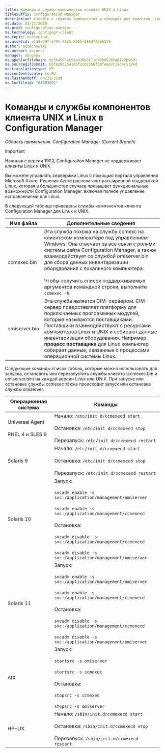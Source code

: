 ```yaml
---
title: Команды и службы компонентов клиента UNIX и Linux
titleSuffix: Configuration Manager
description: Узнайте о службах компонентов и командах для клиентов Linux и UNIX в Configuration Manager.
ms.date: 03/27/2019
ms.prod: configuration-manager
ms.technology: configmgr-client
ms.topic: conceptual
ms.assetid: e5a8c79f-5791-49c5-8055-086d742e5559
author: aczechowski
ms.author: aaroncz
manager: dougeby
ms.openlocfilehash: de564595ce51a336b5f11d4050928fa812269601
ms.sourcegitcommit: bbf820c35414bf2cba356f30fe047c1a34c5384d
ms.translationtype: HT
ms.contentlocale: ru-RU
ms.lasthandoff: 04/21/2020
ms.locfileid: "81693892"
---
```

# <a name="linux-and-unix-clients-component-services-and-commands-for-configuration-manager"></a>Команды и службы компонентов клиента UNIX и Linux в Configuration Manager

*Область применения: Configuration Manager (Current Branch)*

> [!Important]  
> Начиная с версии 1902, Configuration Manager не поддерживает клиенты Linux и UNIX. 
> 
> Вы можете управлять серверами Linux с помощью портала управления Microsoft Azure. Решения Azure располагают расширенной поддержкой Linux, которая в большинстве случаев превышает функциональные возможности Configuration Manager, включая полное управление исправлениями для Linux.


 В следующей таблице приведены службы компонентов клиента Configuration Manager для Linux и UNIX.  

|Имя файла|Дополнительные сведения|  
|---------------|----------------------|  
|ccmexec.bin|Эта служба похожа на службу ccmexc на клиентском компьютере под управлением Windows. Она отвечает за все связи с ролями системы сайта Configuration Manager, а также взаимодействует со службой omiserver.bin для сбора данных инвентаризации оборудования с локального компьютера.<br /><br /> Чтобы получить список поддерживаемых аргументов командной строки, выполните `ccmexec -h`.|  
|omiserver.bin|Эта служба является CIM-сервером. CIM-сервер предоставляет платформу для подключаемых программных модулей, которые называются поставщиками. Поставщики взаимодействуют с ресурсами компьютеров Linux и UNIX и собирают данные инвентаризации оборудования. Например **процесс поставщика** для Linux компьютер собирает данные, связанные с процессами операционной системы Linux.|  

 Следующие команды список таблиц, которые можно использовать для запуска, остановить или перезапустить службы клиента (ccmexec.bin и omiserver.bin) на каждой версии Linux или UNIX. При запуске или остановке службы ccmexec также происходит запуск или остановка службы omiserver.  

|Операционная система|Команды|  
|----------------------|--------------|  
|Universal Agent<br /><br /> RHEL 4 и SLES 9|Начало: `/etc/init d/ccmexecd start`<br /><br /> Остановка: `/etc/init d/ccmexecd stop`<br /><br /> Перезапуск: `/etc/init d/ccmexecd restart`|  
|Solaris 9|Начало: `/etc/init d/ccmexecd start`<br /><br /> Остановка: `/etc/init d/ccmexecd stop`<br /><br /> Перезапуск: `/etc/init d/ccmexecd restart`|  
|Solaris 10|Запуск:<br /><br /> `svcadm enable -s svc:/application/management/omiserver`<br /><br /> `svcadm enable -s svc:/application/management/ccmexecd`<br /><br /> Остановка:<br /><br /> `svcadm disable -s svc:/application/management/ccmexecd`<br /><br /> `svcadm disable -s svc:/application/management/omiserver`|  
|Solaris 11|Запуск:<br /><br /> `svcadm enable -s svc:/application/management/omiserver`<br /><br /> `svcadm enable -s svc:/application/management/ccmexecd`<br /><br /> Остановка:<br /><br /> `svcadm disable -s svc:/application/management/ccmexecd`<br /><br /> `svcadm disable -s svc:/application/management/omiserver`|  
|AIX|Запуск:<br /><br /> `startsrc -s omiserver`<br /><br /> `startsrc -s ccmexec`<br /><br /> Остановка:<br /><br /> `stopsrc -s ccmexec`<br /><br /> `stopsrc -s omiserver`|  
|HP-UX|Начало: `/sbin/init.d/ccmexecd start`<br /><br /> Остановка: `/sbin/init.d/ccmexecd stop`<br /><br /> Перезапуск: `/sbin/init.d/ccmexecd restart`|  
